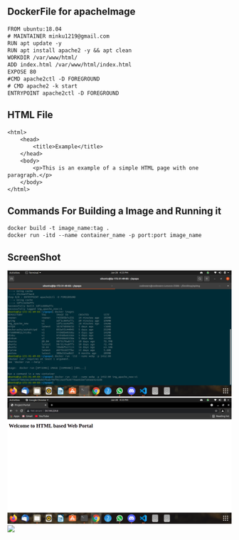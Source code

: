 ## DockerFile for apacheImage ##



```
FROM ubuntu:18.04
# MAINTAINER minku1219@gmail.com
RUN apt update -y
RUN apt install apache2 -y && apt clean
WORKDIR /var/www/html/
ADD index.html /var/www/html/index.html
EXPOSE 80
#CMD apache2ctl -D FOREGROUND
# CMD apache2 -k start
ENTRYPOINT apache2ctl -D FOREGROUND
```



## HTML File ##



```
<html>
    <head>
        <title>Example</title>
    </head>
    <body>
        <p>This is an example of a simple HTML page with one paragraph.</p>
    </body>
</html>
```



## Commands For Building a Image and Running it ##



```
docker build -t image_name:tag .
docker run -itd --name container_name -p port:port image_name
```



## ScreenShot ##



<img src="Apche_Img.png">



<img src="Port.png">



<img src="PortForwarding">


